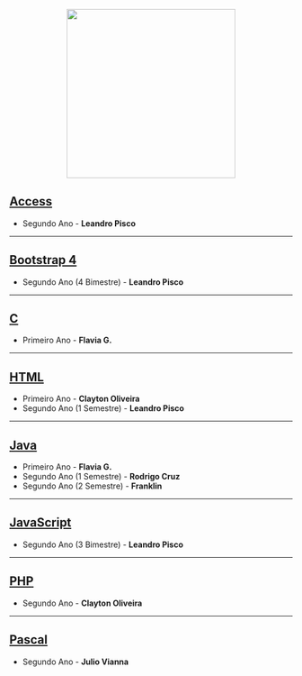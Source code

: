 <p align="center">
    <img src="https://user-images.githubusercontent.com/41977137/68078206-0f0b9700-fdb0-11e9-9364-d27150af29d4.png" width="300">
</p>




## [Access](https://github.com/JoaoPedroAlvarenga/RezendeRammel_lessons/tree/master/Access)

- Segundo Ano - <b> Leandro Pisco </b> 

---

## [Bootstrap 4](https://github.com/JoaoPedroAlvarenga/RezendeRammel_lessons/tree/master/Bootstrap)

- Segundo Ano (4 Bimestre) - <b> Leandro Pisco </b> 

---

## [C](https://github.com/JoaoPedroAlvarenga/RezendeRammel_lessons/tree/master/C)

- Primeiro Ano - <strong> Flavia G. </strong>

---
## [HTML](https://github.com/JoaoPedroAlvarenga/RezendeRammel_lessons/tree/master/HTML)

- Primeiro Ano - <strong> Clayton Oliveira </strong> <br>
- Segundo Ano (1 Semestre) - <strong> Leandro Pisco </strong> 

---
## [Java](https://github.com/JoaoPedroAlvarenga/RezendeRammel_lessons/tree/master/Java)

- Primeiro Ano - <strong> Flavia G. </strong> <br> 
- Segundo Ano (1 Semestre) - <strong> Rodrigo Cruz </strong>
- Segundo Ano (2 Semestre) - <strong> Franklin </strong>

---
## [JavaScript](https://github.com/JoaoPedroAlvarenga/RezendeRammel_lessons/tree/master/JavaScript/)

- Segundo Ano (3 Bimestre) - <strong> Leandro Pisco </strong>

---
## [PHP](https://github.com/JoaoPedroAlvarenga/RezendeRammel_lessons/tree/master/PHP)

- Segundo Ano - <strong> Clayton Oliveira </strong>

---
## [Pascal](https://github.com/JoaoPedroAlvarenga/RezendeRammel_lessons/tree/master/Pascal)

- Segundo Ano - <strong> Julio Vianna </strong>


